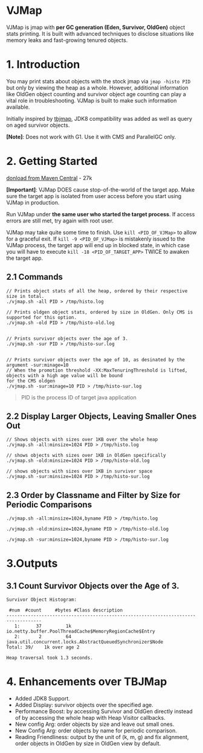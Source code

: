 # VJMap

VJMap is jmap with **per GC generation (Eden, Survivor, OldGen)** object stats printing. It is built with advanced
 techniques to disclose situations like memory leaks and fast-growing tenured objects.

# 1. Introduction

You may print stats about objects with the stock jmap via `jmap -histo PID` but only by viewing the heap as a whole. 
However, additional information like OldGen object counting and survivor object age counting can play a vital 
role in troubleshooting. VJMap is built to make such information available.

Initially inspired by [tbjmap](https://github.com/alibaba/TBJMap), JDK8 compatibility was added as well as query on aged 
survivor objects.

**[Note]**: Does not work with G1. Use it with CMS and ParallelGC only. 

# 2. Getting Started

[donload from Maven Central](http://repo1.maven.org/maven2/com/vip/vjtools/vjmap/1.0.0/vjmap-1.0.0.zip) - 27k

**[Important]**: VJMap DOES cause stop-of-the-world of the target app. Make sure the target app is isolated from user 
access before you start using VJMap in production.

Run VJMap under **the same user who started the target process**. If access errors are still met, try again with 
root user.

VJMap may take quite some time to finish. Use `kill <PID_OF_VJMap>` to allow for a graceful exit. If `kill -9 <PID_OF_VJMap>` 
is mistakenly issued to the VJMap process, the target app will end up in blocked state, in which case you will have to 
execute `kill -18 <PID_OF_TARGET_APP>` TWICE to awaken the target app.

## 2.1 Commands

```
// Prints object stats of all the heap, ordered by their respective size in total.
./vjmap.sh -all PID > /tmp/histo.log

// Prints oldgen object stats, ordered by size in OldGen. Only CMS is supported for this option. 
./vjmap.sh -old PID > /tmp/histo-old.log


// Prints survivor objects over the age of 3.
./vjmap.sh -sur PID > /tmp/histo-sur.log


// Prints survivor objects over the age of 10, as desinated by the argument -sur:minage=10
// When the promotion threshold -XX:MaxTenuringThreshold is lifted, objects with a high age value will be bound 
for the CMS oldgen
./vjmap.sh -sur:minage=10 PID > /tmp/histo-sur.log
```

> PID is the process ID of target java application

## 2.2 Display Larger Objects, Leaving Smaller Ones Out

```
// Shows objects with sizes over 1KB over the whole heap
./vjmap.sh -all:minsize=1024 PID > /tmp/histo.log

// shows objects with sizes over 1KB in OldGen specifically 
./vjmap.sh -old:minsize=1024 PID > /tmp/histo-old.log

// shows objects with sizes over 1KB in survivor space 
./vjmap.sh -sur:minsize=1024 PID > /tmp/histo-sur.log
```

## 2.3 Order by Classname and Filter by Size for Periodic Comparisons

```
./vjmap.sh -all:minsize=1024,byname PID > /tmp/histo.log

./vjmap.sh -old:minsize=1024,byname PID > /tmp/histo-old.log

./vjmap.sh -sur:minsize=1024,byname PID > /tmp/histo-sur.log
```

# 3.Outputs

## 3.1 Count Survivor Objects over the Age of 3.

```
Survivor Object Histogram:

 #num  #count     #bytes #Class description
-----------------------------------------------------------------------------------
   1:      37         1k io.netty.buffer.PoolThreadCache$MemoryRegionCache$Entry
   2:       2         64 java.util.concurrent.locks.AbstractQueuedSynchronizer$Node
Total: 39/    1k over age 2

Heap traversal took 1.3 seconds.
```

# 4. Enhancements over TBJMap
* Added JDK8 Support.
* Added Display: survivor objects over the specified age.
* Performance Boost: by accessing Survivor and OldGen directly instead of by accessing the whole heap with Heap Visitor callbacks.
* New config Arg: order objects by size and leave out small ones.
* New Config Arg: order objects by name for periodic comparison.
* Reading Friendliness: output by the unit of (k, m, g) and fix alignment, order objects in OldGen by size in OldGen view by default. 